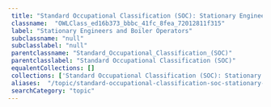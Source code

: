 ```yaml
--- 
 title: "Standard Occupational Classification (SOC): Stationary Engineers and Boiler Operators" 
 classname:  "OWLClass_ed16b373_bbbc_41fc_8fea_72012811f315" 
 label: "Stationary Engineers and Boiler Operators" 
 subclassname: "null" 
 subclasslabel: "null" 
 parentclassname: "Standard_Occupational_Classification_(SOC)" 
 parentclasslabel: "Standard Occupational Classification (SOC)" 
 equalentCollections: [] 
 collections: ['Standard Occupational Classification (SOC): Stationary Engineers and Boiler Operators']
 aliases:  "/topic/standard-occupational-classification-soc-stationary-engineers-and-boiler-operators"  
 searchCategory: "topic" 
---
```

